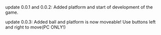 update 0.0.1 and 0.0.2: Added platform and start of development of the game.


update 0.0.3: Added ball and platform is now moveable! Use buttons left and right to move(PC ONLY!)

